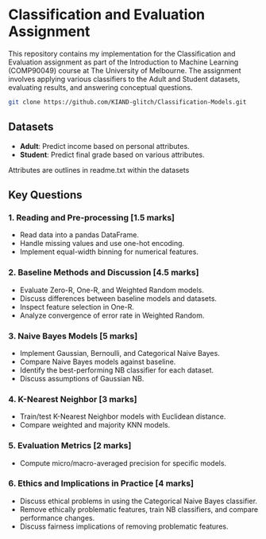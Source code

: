 # Classification and Evaluation Assignment

This repository contains my implementation for the Classification and Evaluation assignment as part of the Introduction to Machine Learning (COMP90049) course at The University of Melbourne. The assignment involves applying various classifiers to the Adult and Student datasets, evaluating results, and answering conceptual questions.

```bash
git clone https://github.com/KIAND-glitch/Classification-Models.git
```

## Datasets

- **Adult**: Predict income based on personal attributes.
- **Student**: Predict final grade based on various attributes.

Attributes are outlines in readme.txt within the datasets

## Key Questions

### 1. Reading and Pre-processing [1.5 marks]

- Read data into a pandas DataFrame.
- Handle missing values and use one-hot encoding.
- Implement equal-width binning for numerical features.

### 2. Baseline Methods and Discussion [4.5 marks]

- Evaluate Zero-R, One-R, and Weighted Random models.
- Discuss differences between baseline models and datasets.
- Inspect feature selection in One-R.
- Analyze convergence of error rate in Weighted Random.

### 3. Naive Bayes Models [5 marks]

- Implement Gaussian, Bernoulli, and Categorical Naive Bayes.
- Compare Naive Bayes models against baseline.
- Identify the best-performing NB classifier for each dataset.
- Discuss assumptions of Gaussian NB.

### 4. K-Nearest Neighbor [3 marks]

- Train/test K-Nearest Neighbor models with Euclidean distance.
- Compare weighted and majority KNN models.

### 5. Evaluation Metrics [2 marks]

- Compute micro/macro-averaged precision for specific models.

### 6. Ethics and Implications in Practice [4 marks]

- Discuss ethical problems in using the Categorical Naive Bayes classifier.
- Remove ethically problematic features, train NB classifiers, and compare performance changes.
- Discuss fairness implications of removing problematic features.


